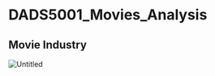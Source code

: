 # DADS5001_Movies_Analysis

## Movie Industry
![Untitled](https://github.com/y-lims/DADS5001_Movies_Analysis/assets/65383312/216ef01f-665d-477b-ba3a-c4e56349e283)
